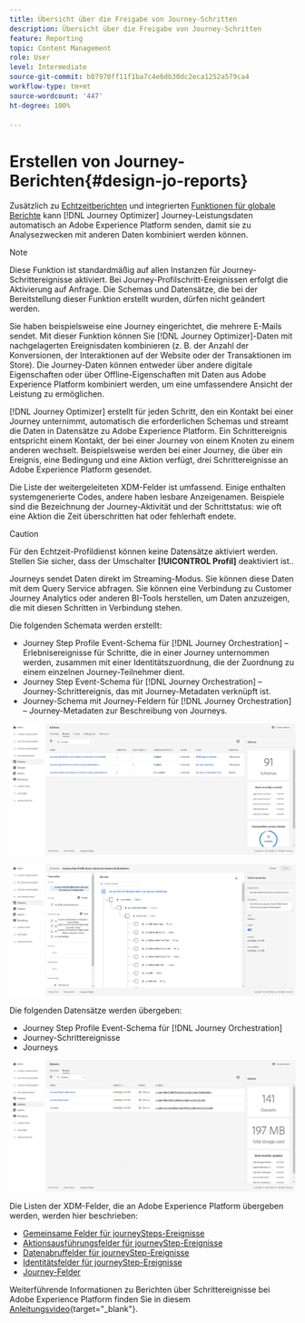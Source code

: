```yaml
---
title: Übersicht über die Freigabe von Journey-Schritten
description: Übersicht über die Freigabe von Journey-Schritten
feature: Reporting
topic: Content Management
role: User
level: Intermediate
source-git-commit: b07970ff11f1ba7c4e6db30dc2eca1252a579ca4
workflow-type: tm+mt
source-wordcount: '447'
ht-degree: 100%

---
```


# Erstellen von Journey-Berichten{#design-jo-reports}

Zusätzlich zu [Echtzeitberichten](live-report.md) und integrierten [Funktionen für globale Berichte](global-report.md) kann [!DNL Journey Optimizer] Journey-Leistungsdaten automatisch an Adobe Experience Platform senden, damit sie zu Analysezwecken mit anderen Daten kombiniert werden können.

>[!NOTE]
>
>Diese Funktion ist standardmäßig auf allen Instanzen für Journey-Schrittereignisse aktiviert. Bei Journey-Profilschritt-Ereignissen erfolgt die Aktivierung auf Anfrage. Die Schemas und Datensätze, die bei der Bereitstellung dieser Funktion erstellt wurden, dürfen nicht geändert werden.

Sie haben beispielsweise eine Journey eingerichtet, die mehrere E-Mails sendet. Mit dieser Funktion können Sie [!DNL Journey Optimizer]-Daten mit nachgelagerten Ereignisdaten kombinieren (z. B. der Anzahl der Konversionen, der Interaktionen auf der Website oder der Transaktionen im Store). Die Journey-Daten können entweder über andere digitale Eigenschaften oder über Offline-Eigenschaften mit Daten aus Adobe Experience Platform kombiniert werden, um eine umfassendere Ansicht der Leistung zu ermöglichen.

[!DNL Journey Optimizer] erstellt für jeden Schritt, den ein Kontakt bei einer Journey unternimmt, automatisch die erforderlichen Schemas und streamt die Daten in Datensätze zu Adobe Experience Platform. Ein Schrittereignis entspricht einem Kontakt, der bei einer Journey von einem Knoten zu einem anderen wechselt. Beispielsweise werden bei einer Journey, die über ein Ereignis, eine Bedingung und eine Aktion verfügt, drei Schrittereignisse an Adobe Experience Platform gesendet.

Die Liste der weitergeleiteten XDM-Felder ist umfassend. Einige enthalten systemgenerierte Codes, andere haben lesbare Anzeigenamen. Beispiele sind die Bezeichnung der Journey-Aktivität und der Schrittstatus: wie oft eine Aktion die Zeit überschritten hat oder fehlerhaft endete.

>[!CAUTION]
>
>Für den Echtzeit-Profildienst können keine Datensätze aktiviert werden. Stellen Sie sicher, dass der Umschalter **[!UICONTROL Profil]** deaktiviert ist..

Journeys sendet Daten direkt im Streaming-Modus. Sie können diese Daten mit dem Query Service abfragen. Sie können eine Verbindung zu Customer Journey Analytics oder anderen BI-Tools herstellen, um Daten anzuzeigen, die mit diesen Schritten in Verbindung stehen.

Die folgenden Schemata werden erstellt:

* Journey Step Profile Event-Schema für [!DNL Journey Orchestration] – Erlebnisereignisse für Schritte, die in einer Journey unternommen werden, zusammen mit einer Identitätszuordnung, die der Zuordnung zu einem einzelnen Journey-Teilnehmer dient.
* Journey Step Event-Schema für [!DNL Journey Orchestration] – Journey-Schrittereignis, das mit Journey-Metadaten verknüpft ist.
* Journey-Schema mit Journey-Feldern für [!DNL Journey Orchestration] – Journey-Metadaten zur Beschreibung von Journeys.

![](../assets/sharing1.png)

![](../assets/sharing2.png)

Die folgenden Datensätze werden übergeben:

* Journey Step Profile Event-Schema für [!DNL Journey Orchestration]
* Journey-Schrittereignisse
* Journeys

![](../assets/sharing3.png)

Die Listen der XDM-Felder, die an Adobe Experience Platform übergeben werden, werden hier beschrieben:

* [Gemeinsame Felder für journeySteps-Ereignisse](../reports/sharing-common-fields.md)
* [Aktionsausführungsfelder für journeyStep-Ereignisse](../reports/sharing-execution-fields.md)
* [Datenabruffelder für journeyStep-Ereignisse](../reports/sharing-fetch-fields.md)
* [Identitätsfelder für journeyStep-Ereignisse](../reports/sharing-identity-fields.md)
* [Journey-Felder](../reports/sharing-journey-fields.md)

Weiterführende Informationen zu Berichten über Schrittereignisse bei Adobe Experience Platform finden Sie in diesem [Anleitungsvideo](https://experienceleague.adobe.com/docs/journey-orchestration-learn/tutorials/reporting-step-events-to-adobe-experience-platform.html?lang=de){target=&quot;_blank&quot;}.
